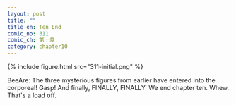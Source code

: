 ```yaml
---
layout: post
title: ""
title_en: Ten End
comic_no: 311
comic_ch: 第十章
category: chapter10
---
```

{% include figure.html src="311-initial.png" %}

BeeAre: The three mysterious figures from earlier have entered into the corporeal! Gasp! And finally, FINALLY, FINALLY: We end chapter ten. Whew. That's a load off.
